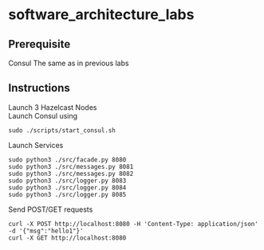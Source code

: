 # software_architecture_labs
## Prerequisite
Consul
The same as in previous labs
## Instructions
Launch 3 Hazelcast Nodes  
Launch Consul using 
```
sudo ./scripts/start_consul.sh
```
Launch Services
```
sudo python3 ./src/facade.py 8080
sudo python3 ./src/messages.py 8081
sudo python3 ./src/messages.py 8082
sudo python3 ./src/logger.py 8083
sudo python3 ./src/logger.py 8084
sudo python3 ./src/logger.py 8085
```
Send POST/GET requests
```
curl -X POST http://localhost:8080 -H 'Content-Type: application/json' -d '{"msg":"hello1"}'
curl -X GET http://localhost:8080
```
